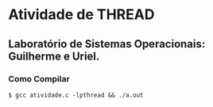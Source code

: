 # Atividade de THREAD
## Laboratório de Sistemas Operacionais: Guilherme e Uriel.
### Como Compilar

`$ gcc atividade.c -lpthread && ./a.out`
